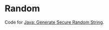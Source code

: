 # Random

Code for [Java: Generate Secure Random String](https://chrysanthium.com/java-generate-secure-random-string).
